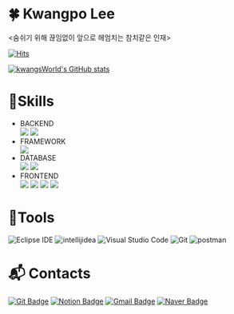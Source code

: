 # 🍀 Kwangpo Lee

<숨쉬기 위해 끊임없이 앞으로 헤엄치는 참치같은 인재>

[![Hits](https://hits.donaldzou.dev/count/your-url)](https://hitscounter.dev)


[![kwangsWorld's GitHub stats](https://github-readme-stats.vercel.app/api?username=kwangsWorld)](https://github.com/anuraghazra/github-readme-stats)



<!--[![Solved.ac Profile](http://mazassumnida.wtf/api/v2/generate_badge?boj=백준아이디)](https://solved.ac/백준아이디/)
-->

# 💪Skills
<ul>
<li>BACKEND</li>
<img src="https://img.shields.io/badge/Java-007396?style=for-the-badge&logo=OpenJDK&logoColor=white">
<img src="https://img.shields.io/badge/Python-3776AB?style=for-the-badge&logo=Python&logoColor=white">



<li>FRAMEWORK </li>
<img src="https://img.shields.io/badge/spring-6DB33F?style=for-the-badge&logo=spring&logoColor=white">
<li>DATABASE </li>

<img src="https://img.shields.io/badge/oracle-F80000?style=for-the-badge&logo=oracle&logoColor=white">
<img src="https://img.shields.io/badge/mysql-4479A1?style=for-the-badge&logo=mysql&logoColor=white">

<li>FRONTEND </li>

<img src="https://img.shields.io/badge/html5-34F26?style=for-the-badge&logo=html5&logoColor=white">
<img src="https://img.shields.io/badge/CSS3-1572B6?style=for-the-badge&logo=CSS3&logoColor=white">
<img src="https://img.shields.io/badge/javascript-F7DF1E?style=for-the-badge&logo=javascript&logoColor=white">
<img src="https://img.shields.io/badge/react-61DAFB?style=for-the-badge&logo=react&logoColor=white">

</ul>

# 🌱Tools
![Eclipse IDE](https://img.shields.io/badge/Eclipse%20IDE-2C2255.svg?&style=for-the-badge&logo=Eclipse%20IDE&logoColor=white)
![intellijidea](https://img.shields.io/badge/intellijidea-000000.svg?&style=for-the-badge&logo=intellijidea&logoColor=white)
![Visual Studio Code](https://img.shields.io/badge/Visual%20Studio%20Code-007ACC.svg?&style=for-the-badge&logo=Visual%20Studio%20Code&logoColor=white)
![Git](https://img.shields.io/badge/Git-F05032.svg?&style=for-the-badge&logo=Git&logoColor=white)
![postman](https://img.shields.io/badge/postman-FF6C37.svg?&style=for-the-badge&logo=postman&logoColor=white)

# :mailbox_with_mail: Contacts
[![Git Badge](http://img.shields.io/badge/-Git-black?style=flat-square&logo=github&link=https://github.com/kwangsWorld/)](https://github.com/kwangsWorld/)
[![Notion Badge](https://img.shields.io/badge/Notion-000000?style=flat-square&logo=Notion&logoColor=white&link=https://material-pastry-7c8.notion.site/Kwang-s-World-78aab71f1e9140b1bf96a3f9e7f2ef5c)](https://material-pastry-7c8.notion.site/Kwang-s-World-78aab71f1e9140b1bf96a3f9e7f2ef5c)
[![Gmail Badge](https://img.shields.io/badge/Gmail-d14836?style=flat-square&logo=Gmail&logoColor=white&link=mailto:poyahuba@gmail.com)](mailto:poyahuba@gmail.com)
[![Naver Badge](https://img.shields.io/badge/Naver-03C75A?style=flat-square&logo=Naver&logoColor=white&link=mailto:leekp7@naver.com)](mailto:leekp7@naver.com)

